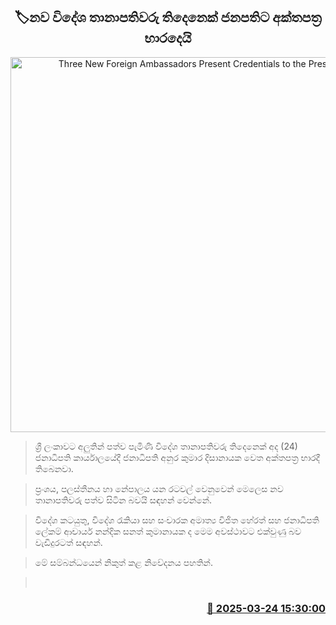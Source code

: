 <p align='center'><b><h2 align='center' title='Three New Foreign Ambassadors Present Credentials to the President'>🏷නව විදේශ තානාපතිවරු තිදෙනෙක් ජනපතිට අක්තපත්‍ර භාරදෙයි</h2></b></p>
<p align='center'><img src='https://helakuru.sgp1.cdn.digitaloceanspaces.com/esana/images/lib/anura-president-new-d.jpg' width='600' alt='Three New Foreign Ambassadors Present Credentials to the President'></p>

> ශ්‍රී ලංකාවට අලුතින් පත්ව පැමිණි විදේශ තානාපතිවරු තිදෙනෙක් අද (24) ජනාධිපති කාර්යාලයේදී ජනාධිපති අනුර කුමාර දිසානායක වෙත අක්තපත්‍ර භාරදී තිබෙනවා.

> ප්‍රංශය, පලස්තීනය හා නේපාලය යන රටවල් වෙනුවෙන් මෙලෙස නව තානාපතිවරු පත්ව සිටින බවයි සඳහන් වෙන්නේ.

> විදේශ කටයුතු, විදේශ රැකියා සහ සංචාරක අමාත්‍ය විජිත හේරත් සහ ජනාධිපති ලේකම් ආචාර්ය නන්දික සනත් කුමානායක ද මෙම අවස්ථාවට එක්වුණු බව වැඩිදුරටත් සඳහන්.

> මේ සම්බන්ධයෙන් නිකුත් කළ නිවේදනය පහතින්. 

>  



<h3 align='right'><a href='https://www.helakuru.lk/esana/p/108592/'>📅 2025-03-24 15:30:00</a></h3>
